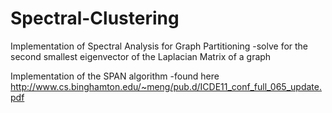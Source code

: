 Spectral-Clustering
===================
Implementation of Spectral Analysis for Graph Partitioning 
  -solve for the second smallest eigenvector of the Laplacian Matrix of a graph

Implementation of the SPAN algorithm
  -found here http://www.cs.binghamton.edu/~meng/pub.d/ICDE11_conf_full_065_update.pdf
